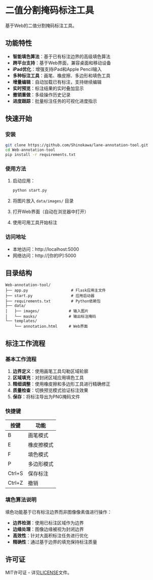 # 二值分割掩码标注工具

基于Web的二值分割掩码标注工具。

## 功能特性

- **智能填色算法**：基于已有标注边界的高级填色算法
- **跨平台支持**：基于Web界面，兼容桌面和移动设备
- **iPad优化**：增强支持iPad和Apple Pencil输入
- **多种标注工具**：画笔、橡皮擦、多边形和填色工具
- **增量编辑**：自动加载已有标注，支持继续编辑
- **实时预览**：标注结果的实时叠加显示
- **撤销重做**：多级操作历史记录
- **进度跟踪**：批量标注任务的可视化进度指示

## 快速开始

### 安装

```bash
git clone https://github.com/Shinokawa/lane-annotation-tool.git
cd Web-annotation-tool
pip install -r requirements.txt
```

### 使用方法

1. 启动应用：
   ```bash
   python start.py
   ```

2. 将图片放入 `data/images/` 目录

3. 打开Web界面（自动在浏览器中打开）

4. 使用可用工具开始标注

### 访问地址

- 本地访问：http://localhost:5000
- 网络访问：http://[你的IP]:5000

## 目录结构

```
Web-annotation-tool/
├── app.py                   # Flask应用主文件
├── start.py                 # 应用启动器
├── requirements.txt         # Python依赖包
├── data/
│   ├── images/             # 输入图片
│   └── masks/              # 输出标注掩码
└── templates/
    └── annotation.html     # Web界面
```

## 标注工作流程

### 基本工作流程

1. **边界定义**：使用画笔工具勾勒区域轮廓
2. **区域填充**：对封闭区域应用填色工具
3. **精细调整**：使用橡皮擦和多边形工具进行精确修正
4. **质量检查**：切换预览模式验证标注效果
5. **保存**：将标注导出为PNG掩码文件

### 快捷键

| 按键 | 功能 |
|-----|----------|
| B | 画笔模式 |
| E | 橡皮擦模式 |
| F | 填色模式 |
| P | 多边形模式 |
| Ctrl+S | 保存标注 |
| Ctrl+Z | 撤销 |

### 填色算法说明

填色功能基于已有标注边界而非图像像素值进行操作：

- **边界检测**：使用已标注区域作为边界
- **边缘处理**：图像边缘被视为封闭边界
- **高效性**：针对大面积标注任务进行优化
- **精确性**：通过基于边界的填充保持标注质量

## 许可证

MIT许可证 - 详见[LICENSE](LICENSE)文件。
